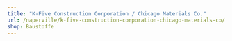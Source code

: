 ```yaml
---
title: "K-Five Construction Corporation / Chicago Materials Co."
url: /naperville/k-five-construction-corporation-chicago-materials-co/
shop: Baustoffe
---
```

